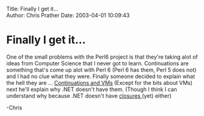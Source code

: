Title: Finally I get it...  
Author: Chris Prather
Date: 2003-04-01 10:09:43

# Finally I get it...
One of the small problems with the Perl6 project is that they're taking alot of ideas from Computer Science that I never got to learn. Continuations are something that's come up alot with Perl 6 (Perl 6 has them, Perl 5 does not) and I had no clue what they were. Finally someone decided to explain what the hell they are ... 
<a title="Squawks of the Parrot: Continuations and VMs" href="http://www.sidhe.org/~dan/blog/archives/000156.html">Continuations and VMs</a> (Except for the bits about VMs) next he'll explain why .NET doesn't have them. (Though I think I can understand why because .NET doesn't have <a title="Squaks of the Parrot: The Reason For Parrot, part 2" href="http://www.sidhe.org/~dan/blog/archives/000152.html">closures </a> (yet) either)

-Chris
